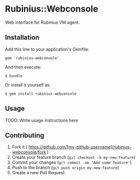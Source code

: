 # Rubinius::Webconsole

Web interface for Rubinius VM agent.

## Installation

Add this line to your application's Gemfile:

    gem 'rubinius-webconsole'

And then execute:

    $ bundle

Or install it yourself as:

    $ gem install rubinius-webconsole

## Usage

TODO: Write usage instructions here

## Contributing

1. Fork it ( https://github.com/[my-github-username]/rubinius-webconsole/fork )
2. Create your feature branch (`git checkout -b my-new-feature`)
3. Commit your changes (`git commit -am 'Add some feature'`)
4. Push to the branch (`git push origin my-new-feature`)
5. Create a new Pull Request
